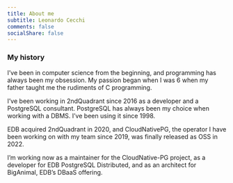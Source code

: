 ```yaml
---
title: About me
subtitle: Leonardo Cecchi
comments: false
socialShare: false
---
```


### My history

I’ve been in computer science from the beginning, and programming has always been my obsession. My passion began when I was 6 when my father taught me the rudiments of C programming.

I’ve been working in 2ndQuadrant since 2016 as a developer and a PostgreSQL consultant. PostgreSQL has always been my choice when working with a DBMS. I’ve been using it since 1998.

EDB acquired 2ndQuadrant in 2020, and CloudNativePG, the operator I have been working on with my team since 2019, was finally released as OSS in 2022.

I’m working now as a maintainer for the CloudNative-PG project, as a developer for EDB PostgreSQL Distributed, and as an architect for BigAnimal, EDB’s DBaaS offering.